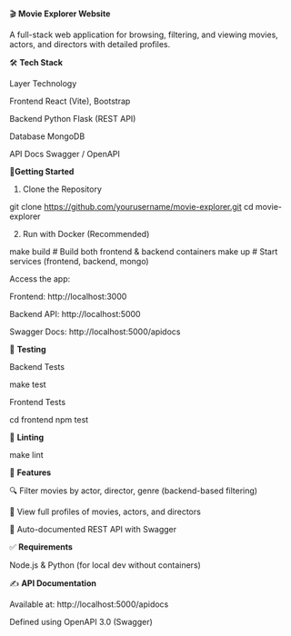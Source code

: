 🎬 **Movie Explorer Website**

A full-stack web application for browsing, filtering, and viewing movies, actors, and directors with detailed profiles.

🛠 **Tech Stack**

Layer        Technology

Frontend     React (Vite), Bootstrap

Backend      Python Flask (REST API)

Database     MongoDB

API Docs     Swagger / OpenAPI



 🚀**Getting Started**

1. Clone the Repository

git clone https://github.com/yourusername/movie-explorer.git
cd movie-explorer

2. Run with Docker (Recommended)

make build    # Build both frontend & backend containers
make up       # Start services (frontend, backend, mongo)

Access the app:

Frontend: http://localhost:3000

Backend API: http://localhost:5000

Swagger Docs: http://localhost:5000/apidocs

🧪 **Testing**

Backend Tests

make test

Frontend Tests

cd frontend
npm test

🧹 **Linting**

make lint


🔧 **Features**

🔍 Filter movies by actor, director, genre (backend-based filtering)

📜 View full profiles of movies, actors, and directors

🧾 Auto-documented REST API with Swagger



✅ **Requirements**

Node.js & Python (for local dev without containers)


✍️ **API Documentation**

Available at: http://localhost:5000/apidocs

Defined using OpenAPI 3.0 (Swagger)
